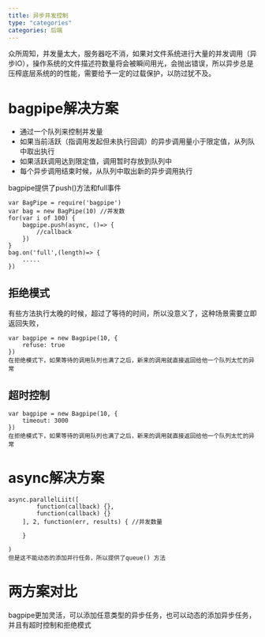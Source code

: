 ```yaml
---
title: 异步并发控制
type: "categories"
categories: 后端
---
```


众所周知，并发量太大，服务器吃不消，如果对文件系统进行大量的并发调用（异步IO），操作系统的文件描述符数量将会被瞬间用光，会抛出错误，所以异步总是压榨底层系统的的性能，需要给予一定的过载保护，以防过犹不及。

# bagpipe解决方案
- 通过一个队列来控制并发量
- 如果当前活跃（指调用发起但未执行回调）的异步调用量小于限定值，从列队中取出执行
- 如果活跃调用达到限定值，调用暂时存放到队列中
- 每个异步调用结束时候，从队列中取出新的异步调用执行

bagpipe提供了push()方法和full事件
```
var BagPipe = require('bagpipe')
var bag = new BagPipe(10) //并发数
for(var i of 100) {
	bagpipe.push(async, ()=> {
		//callback
	})
}
bag.on('full',(length)=> {
	.....
})
```

## 拒绝模式
有些方法执行太晚的时候，超过了等待的时间，所以没意义了，这种场景需要立即返回失败，
```
var bagpipe = new Bagpipe(10, {
	refuse: true
})
在拒绝模式下，如果等待的调用队列也满了之后，新来的调用就直接返回给他一个队列太忙的异常
```
## 超时控制
```
var bagpipe = new Bagpipe(10, {
	timeout: 3000
})
在拒绝模式下，如果等待的调用队列也满了之后，新来的调用就直接返回给他一个队列太忙的异常
```

# async解决方案
```
async.parallelLiit([
		function(callback) {},
		function(callback) {}
	], 2, function(err, results) { //并发数量

	}

)
但是这不能动态的添加并行任务，所以提供了queue() 方法
```

# 两方案对比
bagpipe更加灵活，可以添加任意类型的异步任务，也可以动态的添加异步任务，并且有超时控制和拒绝模式


